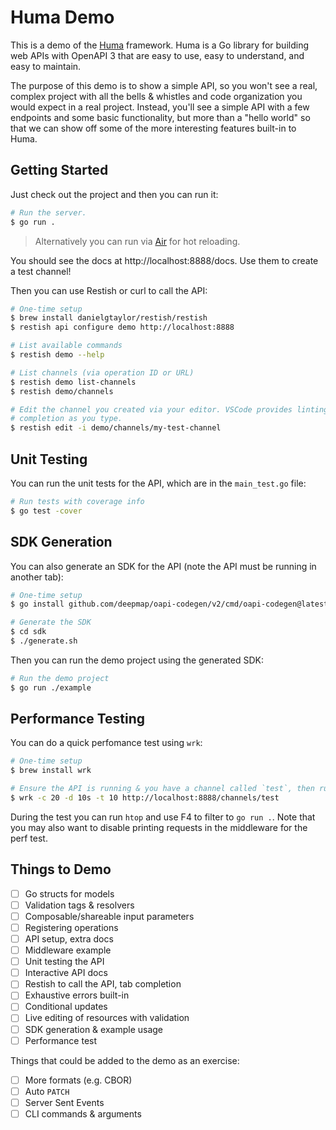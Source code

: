 # Huma Demo

This is a demo of the [Huma](https://github.com/danielgtaylor/huma) framework. Huma is a Go library for building web APIs with OpenAPI 3 that are easy to use, easy to understand, and easy to maintain.

The purpose of this demo is to show a simple API, so you won't see a real, complex project with all the bells & whistles and code organization you would expect in a real project. Instead, you'll see a simple API with a few endpoints and some basic functionality, but more than a "hello world" so that we can show off some of the more interesting features built-in to Huma.

## Getting Started

Just check out the project and then you can run it:

```bash
# Run the server.
$ go run .
```

> Alternatively you can run via [Air](https://github.com/cosmtrek/air) for hot reloading.

You should see the docs at http://localhost:8888/docs. Use them to create a test channel!

Then you can use Restish or curl to call the API:

```bash
# One-time setup
$ brew install danielgtaylor/restish/restish
$ restish api configure demo http://localhost:8888

# List available commands
$ restish demo --help

# List channels (via operation ID or URL)
$ restish demo list-channels
$ restish demo/channels

# Edit the channel you created via your editor. VSCode provides linting &
# completion as you type.
$ restish edit -i demo/channels/my-test-channel
```

## Unit Testing

You can run the unit tests for the API, which are in the `main_test.go` file:

```bash
# Run tests with coverage info
$ go test -cover
```

## SDK Generation

You can also generate an SDK for the API (note the API must be running in another tab):

```bash
# One-time setup
$ go install github.com/deepmap/oapi-codegen/v2/cmd/oapi-codegen@latest

# Generate the SDK
$ cd sdk
$ ./generate.sh
```

Then you can run the demo project using the generated SDK:

```bash
# Run the demo project
$ go run ./example
```

## Performance Testing

You can do a quick perfomance test using `wrk`:

```bash
# One-time setup
$ brew install wrk

# Ensure the API is running & you have a channel called `test`, then run:
$ wrk -c 20 -d 10s -t 10 http://localhost:8888/channels/test
```

During the test you can run `htop` and use F4 to filter to `go run .`. Note that you may also want to disable printing requests in the middleware for the perf test.

## Things to Demo

- [ ] Go structs for models
- [ ] Validation tags & resolvers
- [ ] Composable/shareable input parameters
- [ ] Registering operations
- [ ] API setup, extra docs
- [ ] Middleware example
- [ ] Unit testing the API
- [ ] Interactive API docs
- [ ] Restish to call the API, tab completion
- [ ] Exhaustive errors built-in
- [ ] Conditional updates
- [ ] Live editing of resources with validation
- [ ] SDK generation & example usage
- [ ] Performance test

Things that could be added to the demo as an exercise:

- [ ] More formats (e.g. CBOR)
- [ ] Auto `PATCH`
- [ ] Server Sent Events
- [ ] CLI commands & arguments
